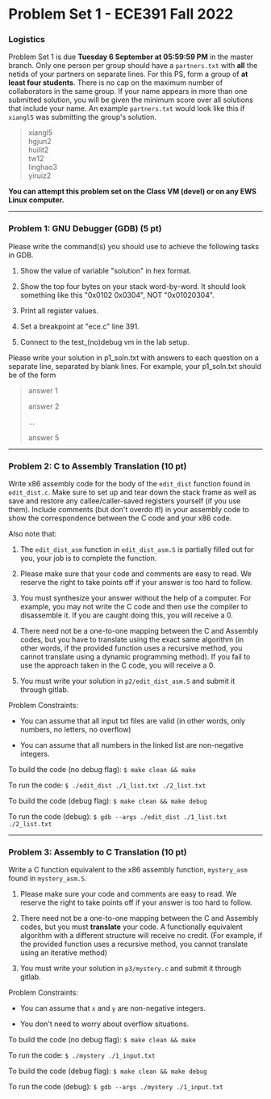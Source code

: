 # Problem Set 1 - ECE391 Fall 2022

### Logistics
Problem Set 1 is due **Tuesday 6 September at 05:59:59 PM** in the master branch. Only one
person per group should have a `partners.txt` with **all** the netids of your partners on separate lines.
For this PS, form a group of **at least four students**.  There is no cap on the maximum number of collaborators in the same group. If your name appears in more than one submitted solution, you will be given the minimum score over all solutions that include your name.
An example `partners.txt` would look like this if `xiangl5` was submitting the group's solution.

> xiangl5 <br>
> hgjun2 <br>
> huilit2 <br>
> tw12 <br>
> linghao3 <br>
> yiruiz2 <br>


**You can attempt this problem set on the Class VM (devel) or on any EWS Linux computer.**

---   

### Problem 1: GNU Debugger (GDB) (5 pt)
Please write the command(s) you should use to achieve the following tasks in GDB.    

1. Show the value of variable "solution" in hex format.   

2. Show the top four bytes on your stack word-by-word.  It should look something like this "0x0102 0x0304", NOT "0x01020304".

3. Print all register values.

4. Set a breakpoint at "ece.c" line 391.

5. Connect to the test\_(no)debug vm in the lab setup.

Please write your solution in p1\_soln.txt with answers to each question on a separate line, separated by blank lines. For example, your p1\_soln.txt should be of the form
> answer 1
>
> answer 2 
>
>
> ...
>
>
> answer 5

---

### Problem 2: C to Assembly Translation (10 pt)
Write x86 assembly code for the body of the `edit_dist` function found in `edit_dist.c`. Make sure to set up and tear down the stack frame as well as save and restore any callee/caller-saved registers yourself (if you use them). Include comments (but don't overdo it!) in your assembly code to show the correspondence between the C code and your x86 code.

Also note that:   

1. The `edit_dist_asm` function in `edit_dist_asm.S` is partially filled out for you, your job is to complete the function.

2. Please make sure that your code and comments are easy to read. We reserve the right to take points off if your answer is too hard to follow.

3. You must synthesize your answer without the help of a computer. For example, you may not write the C code and then use the compiler to disassemble it. If you are caught doing this, you will receive a 0.

4. There need not be a one-to-one mapping between the C and Assembly codes, but you have to translate using the exact same algorithm (in other words, if the provided function uses a recursive method, you cannot translate using a dynamic programming method). If you fail to use the approach taken in the C code, you will receive a 0.   

5. You must write your solution in `p2/edit_dist_asm.S` and submit it through gitlab.

Problem Constraints:   

- You can assume that all input txt files are valid (in other words, only numbers, no letters, no overflow)

- You can assume that all numbers in the linked list are non-negative integers.

To build the code (no debug flag):
`$ make clean && make`

To run the code:
`$ ./edit_dist ./1_list.txt ./2_list.txt`

To build the code (debug flag):
`$ make clean && make debug`

To run the code (debug):
`$ gdb --args ./edit_dist ./1_list.txt ./2_list.txt`

---

### Problem 3: Assembly to C Translation (10 pt)
Write a C function equivalent to the x86 assembly function, `mystery_asm` found in `mystery_asm.S`.

1. Please make sure your code and comments are easy to read. We reserve the right to take points off if your answer is too hard to follow.

2. There need not be a one-to-one mapping between the C and Assembly codes, but you must **translate** your code.  A functionally equivalent algorithm with a different structure will receive no credit.  (For example, if the provided function uses a recursive method, you cannot translate using an iterative method)

3. You must write your solution in `p3/mystery.c` and submit it through gitlab.

Problem Constraints:   

- You can assume that `x` and `y` are non-negative integers.

- You don't need to worry about overflow situations.

To build the code (no debug flag):
`$ make clean && make`

To run the code:
`$ ./mystery ./1_input.txt`

To build the code (debug flag):
`$ make clean && make debug`

To run the code (debug):
`$ gdb --args ./mystery ./1_input.txt`

